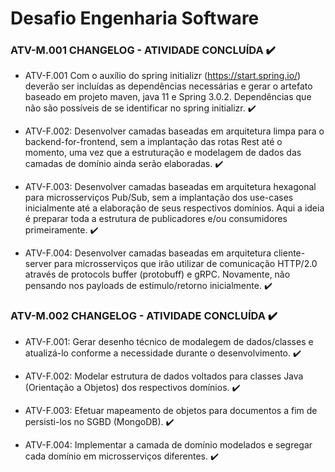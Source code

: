 # Desafio Engenharia Software

### ATV-M.001 CHANGELOG - ATIVIDADE CONCLUÍDA :heavy_check_mark:
 * ATV-F.001 Com o auxílio do spring initializr
   (https://start.spring.io/) deverão ser incluídas as dependências
   necessárias e gerar o artefato baseado em projeto maven, java 11 e
   Spring 3.0.2. Dependências que não são possíveis de se identificar no
   spring initializr. :heavy_check_mark:
   
 * ATV-F.002: Desenvolver camadas baseadas em arquitetura
   limpa para o backend-for-frontend, sem a implantação das rotas Rest até
   o momento, uma vez que a estruturação e modelagem de dados das
   camadas de domínio ainda serão elaboradas. :heavy_check_mark:

 * ATV-F.003: Desenvolver camadas baseadas em arquitetura hexagonal
   para microsserviços Pub/Sub, sem a implantação dos use-cases inicialmente
   até a elaboração de seus respectivos domínios. Aqui a ideia é preparar
   toda a estrutura de publicadores e/ou consumidores primeiramente. :heavy_check_mark:

 * ATV-F.004: Desenvolver camadas baseadas em arquitetura
   cliente-server para microsserviços que irão utilizar de comunicação
   HTTP/2.0 através de protocols buffer (protobuff) e gRPC. Novamente,
   não pensando nos payloads de estímulo/retorno inicialmente. :heavy_check_mark:

### ATV-M.002 CHANGELOG - ATIVIDADE CONCLUÍDA :heavy_check_mark:
 * ATV-F.001: Gerar desenho técnico de modalegem de
   dados/classes e atualizá-lo conforme a necessidade durante o
   desenvolvimento. :heavy_check_mark:

 * ATV-F.002: Modelar estrutura de dados voltados para classes
   Java (Orientação a Objetos) dos respectivos domínios. :heavy_check_mark:

 * ATV-F.003: Efetuar mapeamento de objetos para documentos
   a fim de persisti-los no SGBD (MongoDB). :heavy_check_mark:

 * ATV-F.004: Implementar a camada de domínio modelados e
   segregar cada domínio em microsserviços diferentes. :heavy_check_mark: